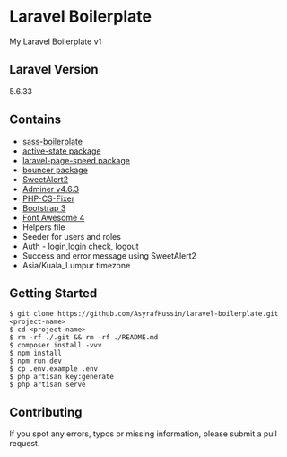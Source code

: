 # Laravel Boilerplate

My Laravel Boilerplate v1

## Laravel Version

5.6.33

## Contains

-   [sass-boilerplate](https://github.com/AsyrafHussin/sass-boilerplate)
-   [active-state package](https://github.com/pyaesone17/active-state)
-   [laravel-page-speed package](https://github.com/renatomarinho/laravel-page-speed)
-   [bouncer package](https://github.com/JosephSilber/bouncer)
-   [SweetAlert2](https://sweetalert2.github.io)
-   [Adminer v4.6.3](https://www.adminer.org)
-   [PHP-CS-Fixer](https://github.com/FriendsOfPHP/PHP-CS-Fixer)
-   [Bootstrap 3](https://getbootstrap.com/docs/3.3)
-   [Font Awesome 4](https://fontawesome.com/v4.7.0/)
-   Helpers file
-   Seeder for users and roles
-   Auth - login,login check, logout
-   Success and error message using SweetAlert2
-   Asia/Kuala_Lumpur timezone

## Getting Started

    $ git clone https://github.com/AsyrafHussin/laravel-boilerplate.git <project-name>
    $ cd <project-name>
    $ rm -rf ./.git && rm -rf ./README.md
    $ composer install -vvv
    $ npm install
    $ npm run dev
    $ cp .env.example .env
    $ php artisan key:generate
    $ php artisan serve

## Contributing

If you spot any errors, typos or missing information, please submit a pull request.
